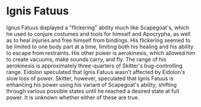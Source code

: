 # Ignis Fatuus
Ignus Fatuus displayed a "flickering" ability much like Scapegoat's, which he used to conjure costumes and tools for himself and Apocrypha, as well as to heal injuries and free himself from bindings. His flickering seemed to be limited to one body part at a time, limiting both his healing and his ability to escape from restraints. His other power is aerokinesis, which allowed him to create vacuums, make sounds carry, and fly. The range of his aerokinesis is approximately three-quarters of Skitter's bug-controlling range. Eidolon speculated that Ignis Fatuus wasn't affected by Eidolon's slow loss of power. Skitter, however, speculated that Ignis Fatuus is enhancing his power using his variant of Scapegoat's ability, shifting through various possible states until he reached a desired state at full power. It is unknown whether either of these are true.
